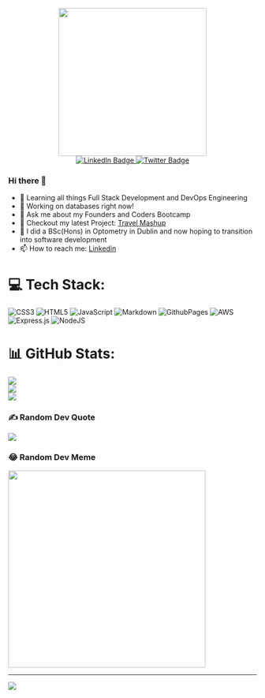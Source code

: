 <div id="header" align="center">
  <img src="https://media.giphy.com/media/v1.Y2lkPTc5MGI3NjExcXhkdXM0M240bGN6aG9ldWE3cGNjZGhlaXA5bWxwdm1ra2ExNXZ3ZCZlcD12MV9pbnRlcm5hbF9naWZfYnlfaWQmY3Q9Zw/qgQUggAC3Pfv687qPC/giphy.gif" width=300px>
  
  <div id="badges">
    <a href="https://www.linkedin.com/in/fearghalkavanagh/">
      <img src="https://img.shields.io/badge/LinkedIn-blue?style=for-the-badge&logo=linkedin&logoColor=white" alt="LinkedIn Badge"/>
    </a>
    <a href="https://twitter.com/Feargh_">
      <img src="https://img.shields.io/badge/Twitter-blue?style=for-the-badge&logo=twitter&logoColor=white" alt="Twitter Badge"/>
    </a>
  </div>
</div>

### Hi there 👋

- 🌱 Learning all things Full Stack Development and DevOps Engineering
- 🔭 Working on databases right now!
- 💬 Ask me about my Founders and Coders Bootcamp
- 👀 Checkout my latest Project: [Travel Mashup](https://github.com/fac29b/feargh-james-travel-mashup)
- 🎒 I did a BSc(Hons) in Optometry in Dublin and now hoping to transition into software development
- 📫 How to reach me: [Linkedin](https://www.linkedin.com/in/fearghalkavanagh/)

<!--
**Feargh/Feargh** is a ✨ _special_ ✨ repository because its `README.md` (this file) appears on your GitHub profile.

Here are some ideas to get you started:
- 👯 I’m looking to collaborate on ...
- 🤔 I’m looking for help with ...
- ⚡ Fun fact: ...
- 😄 Pronouns: He/Him

-->

# 💻 Tech Stack:
![CSS3](https://img.shields.io/badge/css3-%231572B6.svg?style=for-the-badge&logo=css3&logoColor=white) ![HTML5](https://img.shields.io/badge/html5-%23E34F26.svg?style=for-the-badge&logo=html5&logoColor=white) ![JavaScript](https://img.shields.io/badge/javascript-%23323330.svg?style=for-the-badge&logo=javascript&logoColor=%23F7DF1E) ![Markdown](https://img.shields.io/badge/markdown-%23000000.svg?style=for-the-badge&logo=markdown&logoColor=white) ![GithubPages](https://img.shields.io/badge/github%20pages-121013?style=for-the-badge&logo=github&logoColor=white) ![AWS](https://img.shields.io/badge/AWS-%23FF9900.svg?style=for-the-badge&logo=amazon-aws&logoColor=white) ![Express.js](https://img.shields.io/badge/express.js-%23404d59.svg?style=for-the-badge&logo=express&logoColor=%2361DAFB) ![NodeJS](https://img.shields.io/badge/node.js-6DA55F?style=for-the-badge&logo=node.js&logoColor=white)
# 📊 GitHub Stats:
![](https://github-readme-stats.vercel.app/api?username=Feargh&theme=dark&hide_border=false&include_all_commits=false&count_private=false)<br/>
![](https://github-readme-streak-stats.herokuapp.com/?user=Feargh&theme=dark&hide_border=false)<br/>
![](https://github-readme-stats.vercel.app/api/top-langs/?username=Feargh&theme=dark&hide_border=false&include_all_commits=false&count_private=false&layout=compact)

### ✍️ Random Dev Quote
![](https://quotes-github-readme.vercel.app/api?type=vetical&theme=radical)

### 😂 Random Dev Meme
<img src='https://randommeme-five.vercel.app/' style="height: 400px;"/>

---
[![](https://visitcount.itsvg.in/api?id=Feargh&icon=0&color=0)](https://visitcount.itsvg.in)

<!-- Proudly created with GPRM ( https://gprm.itsvg.in ) -->
